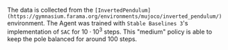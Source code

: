 The data is collected from the `[InvertedPendulum](https://gymnasium.farama.org/environments/mujoco/inverted_pendulum/)` environment. The Agent was trained with `Stable Baselines 3`'s implementation of `SAC` for $10 \cdot 10^3$ steps. This "medium" policy is able to keep the pole balanced for around 100 steps.
